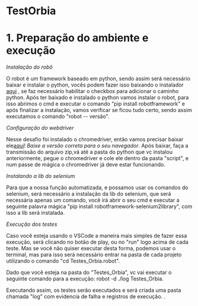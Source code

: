 # TestOrbia

# 1. Preparação do ambiente e execução

*Instalação do robô*

O robot é um framework baseado em python, sendo assim será necessário baixar e instalar o python, vocês podem fazer isso baixando o instalador [aqui](https://www.python.org/downloads/) , se faz necessário habilitar o checkbox para adicionar o caminho python. Após ter baixado e instalado o python vamos instalar o robot, para isso abrimos o cmd e executar o comando "pip install robotframework" e após finalizar a instalação, vamos verificar se ficou tudo certo, sendo assim executamos o comando "robot -- versão".

*Configuração do webdriver*

Nesse desafio foi instalado o chromedriver, então vamos precisar baixar ele[aqui](https://chromedriver.chromium.org/downloads)! *Baixe a versão correta para o seu navegador*. Após baixar, faça a transmissão do arquivo zip,vá até a pasta do python que vc instalou anteriormente, pegue o chromedriver e cole ele dentro da pasta "script", e num passe de mágica o chromedriver já deve estar funcionando.

*Instalando a lib do selenium*

Para que a nossa função automatizada, e possamos usar os comandos do selenium, será necessário a instalação da lib do selenium, que será necessária apenas um comando, você irá abrir o seu cmd e executar a seguinte palavra mágica "pip install robotframework-selenium2library", com isso a lib será instalada.

*Execução dos testes*

Caso você esteja usando o VSCode a maneira mais simples de fazer essa execução, será clicando no botão de play, ou no "run" logo acima de cada teste. Mas se você não quiser executar desta forma, podemos usar o terminal, mas para isso será necessário entrar na pasta de cada projeto utilizando o comando "cd Testes_Orbia.robot".

Dado que você esteja na pasta do "Testes_Orbia", vc vai executar o seguinte comando para a execução: robot -d ./log Testes_Orbia.

Executando assim, os testes serão executados e será criada uma pasta chamada "log" com evidencia de falha e registros de execução. . 

